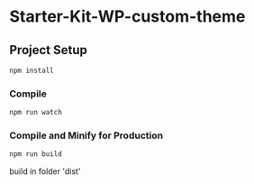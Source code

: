 # Starter-Kit-WP-custom-theme

## Project Setup

```sh
npm install
```

### Compile

```sh
npm run watch
```

### Compile and Minify for Production

```sh
npm run build
```

build in folder 'dist'